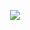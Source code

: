 <p align="center">
<img src="![tumblr_d830ccbe48024d3b7600d83f66c07c34_28eb8eaa_500](https://user-images.githubusercontent.com/96912367/216591297-e4f018c9-2ca3-492e-b9a4-4348f8274158.gif)>!" >
</p>

